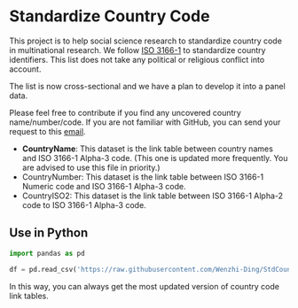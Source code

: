 # Standardize Country Code

This project is to help social science research to standardize country code in multinational research. We follow [ISO 3166-1](https://www.iso.org/iso-3166-country-codes.html) to standardize country identifiers. This list does not take any political or religious conflict into account.

The list is now cross-sectional and we have a plan to develop it into a panel data.

Please feel free to contribute if you find any uncovered country name/number/code. If you are not familiar with GitHub, you can send your request to this [email](mailto:wenzhi.ding@connect.hku.hk).

- **CountryName**: This dataset is the link table between country names and ISO 3166-1 Alpha-3 code. (This one is updated more frequently. You are advised to use this file in priority.)
- CountryNumber: This dataset is the link table between ISO 3166-1 Numeric code and ISO 3166-1 Alpha-3 code.
- CountryISO2: This dataset is the link table between ISO 3166-1 Alpha-2 code to ISO 3166-1 Alpha-3 code.

## Use in Python

```python
import pandas as pd

df = pd.read_csv('https://raw.githubusercontent.com/Wenzhi-Ding/StdCountryCode/main/CountryName.csv', encoding='latin-1')
```

In this way, you can always get the most updated version of country code link tables.
